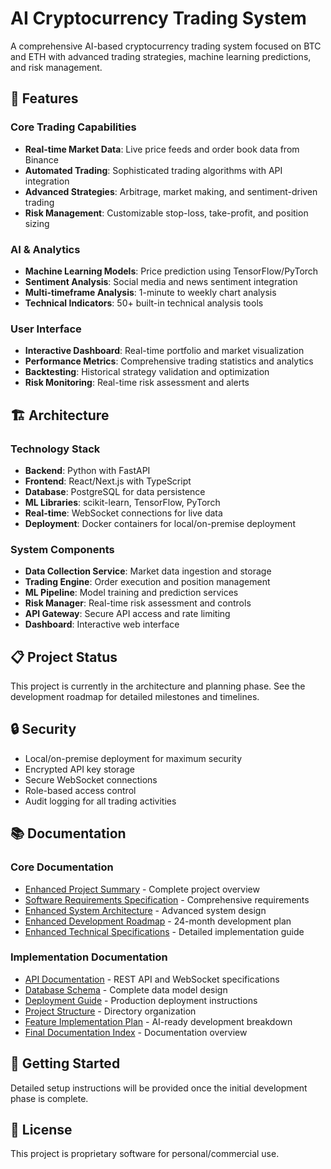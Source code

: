 # AI Cryptocurrency Trading System

A comprehensive AI-based cryptocurrency trading system focused on BTC and ETH with advanced trading strategies, machine learning predictions, and risk management.

## 🚀 Features

### Core Trading Capabilities
- **Real-time Market Data**: Live price feeds and order book data from Binance
- **Automated Trading**: Sophisticated trading algorithms with API integration
- **Advanced Strategies**: Arbitrage, market making, and sentiment-driven trading
- **Risk Management**: Customizable stop-loss, take-profit, and position sizing

### AI & Analytics
- **Machine Learning Models**: Price prediction using TensorFlow/PyTorch
- **Sentiment Analysis**: Social media and news sentiment integration
- **Multi-timeframe Analysis**: 1-minute to weekly chart analysis
- **Technical Indicators**: 50+ built-in technical analysis tools

### User Interface
- **Interactive Dashboard**: Real-time portfolio and market visualization
- **Performance Metrics**: Comprehensive trading statistics and analytics
- **Backtesting**: Historical strategy validation and optimization
- **Risk Monitoring**: Real-time risk assessment and alerts

## 🏗️ Architecture

### Technology Stack
- **Backend**: Python with FastAPI
- **Frontend**: React/Next.js with TypeScript
- **Database**: PostgreSQL for data persistence
- **ML Libraries**: scikit-learn, TensorFlow, PyTorch
- **Real-time**: WebSocket connections for live data
- **Deployment**: Docker containers for local/on-premise deployment

### System Components
- **Data Collection Service**: Market data ingestion and storage
- **Trading Engine**: Order execution and position management
- **ML Pipeline**: Model training and prediction services
- **Risk Manager**: Real-time risk assessment and controls
- **API Gateway**: Secure API access and rate limiting
- **Dashboard**: Interactive web interface

## 📋 Project Status

This project is currently in the architecture and planning phase. See the development roadmap for detailed milestones and timelines.

## 🔒 Security

- Local/on-premise deployment for maximum security
- Encrypted API key storage
- Secure WebSocket connections
- Role-based access control
- Audit logging for all trading activities

## 📚 Documentation

### Core Documentation
- [Enhanced Project Summary](ENHANCED_PROJECT_SUMMARY.md) - Complete project overview
- [Software Requirements Specification](docs/SRS.md) - Comprehensive requirements
- [Enhanced System Architecture](docs/enhanced_architecture.md) - Advanced system design
- [Enhanced Development Roadmap](docs/enhanced_roadmap.md) - 24-month development plan
- [Enhanced Technical Specifications](docs/enhanced_technical_specs.md) - Detailed implementation guide

### Implementation Documentation
- [API Documentation](docs/api.md) - REST API and WebSocket specifications
- [Database Schema](docs/database_schema.md) - Complete data model design
- [Deployment Guide](docs/deployment.md) - Production deployment instructions
- [Project Structure](project_structure.md) - Directory organization
- [Feature Implementation Plan](docs/feature_implementation_plan.md) - AI-ready development breakdown
- [Final Documentation Index](FINAL_PROJECT_DOCUMENTATION.md) - Documentation overview

## 🚦 Getting Started

Detailed setup instructions will be provided once the initial development phase is complete.

## 📄 License

This project is proprietary software for personal/commercial use.